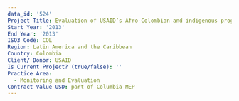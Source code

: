 ```yaml
---
data_id: '524'
Project Title: Evaluation of USAID’s Afro-Colombian and indigenous program (ACIP)
Start Year: '2013'
End Year: '2013'
ISO3 Code: COL
Region: Latin America and the Caribbean
Country: Colombia
Client/ Donor: USAID
Is Current Project? (true/false): ''
Practice Area:
  - Monitoring and Evaluation
Contract Value USD: part of Columbia MEP
---
```


